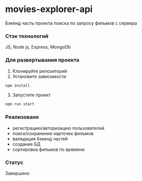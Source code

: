 # movies-explorer-api

Бэкенд часть проекта поиска по запросу фильмов с сервера

### Стэк технологий

JS, Node js, Express, MongoDb


### Для развертывания проекта

1. Клонируйте репозиторий
2. Установите зависимости

```sh
npm install
```

3. Запустите проект

```sh
npm run start
```

### Реализовано

- регистрацию/авторизацию пользователей
- поиск/сохранение карточек фильмов
- валидация бэкенд частей
- создание БД
- сортировка фильмов по времени

### Статус

Завершено
